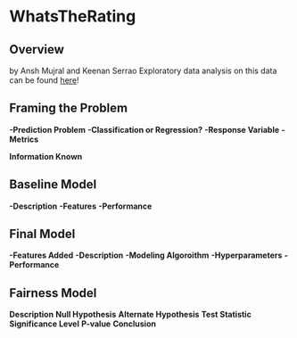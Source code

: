 # WhatsTheRating

## Overview

by Ansh Mujral and Keenan Serrao
Exploratory data analysis on this data can be found [here](https://keenans04.github.io/RecipesAndRatings/)!

## Framing the Problem

**-Prediction Problem** 
**-Classification or Regression?**
**-Response Variable**
**-Metrics**

**Information Known**

## Baseline Model

**-Description** 
**-Features**
**-Performance**

## Final Model

**-Features Added** 
**-Description**
**-Modeling Algoroithm**
**-Hyperparameters**
**-Performance**


## Fairness Model

**Description**
**Null Hypothesis** 
**Alternate Hypothesis** 
**Test Statistic**
**Significance Level**
**P-value**
**Conclusion**
